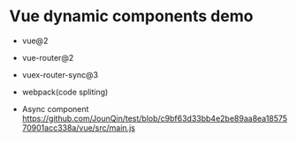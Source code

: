 # Vue dynamic components demo

- vue@2
- vue-router@2
- vuex-router-sync@3
- webpack(code spliting)


- Async component <https://github.com/JounQin/test/blob/c9bf63d33bb4e2be89aa8ea1857570901acc338a/vue/src/main.js>
